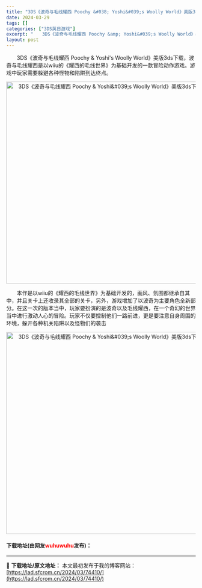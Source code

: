 ```yaml
---
title: "3DS《波奇与毛线耀西 Poochy &#038; Yoshi&#039;s Woolly World》美版3ds下载"
date: 2024-03-29
tags: []
categories: ["3DS英日游戏"]
excerpt: "　　3DS《波奇与毛线耀西 Poochy &amp; Yoshi&#039;s Woolly World》美版3ds下载，波奇与毛线耀西是以wiiu的《耀西的毛线世界》为基础开发的一款冒险动作游戏。游戏中玩家需要躲避各种怪物和陷阱到达终点。 　　本作是以wiiu的《耀西的毛线世界》为基础开发的，画风、&hellip;"
layout: post
---
```


 <p>　　3DS《波奇与毛线耀西 Poochy &amp; Yoshi&#39;s Woolly World》美版3ds下载，波奇与毛线耀西是以wiiu的《耀西的毛线世界》为基础开发的一款冒险动作游戏。游戏中玩家需要躲避各种怪物和陷阱到达终点。</p> <p align="center"><img align="" border="0" src="https://lad.sfcrom.cn/wp-content/uploads/2024/03/20240329_6606314258e09.png" width="536" alt="3DS《波奇与毛线耀西 Poochy &amp; Yoshi&amp;#039;s Woolly World》美版3ds下载" /></p> <p>　　本作是以wiiu的《耀西的毛线世界》为基础开发的，画风、氛围都继承自其中，并且关卡上还收录其全部的关卡，另外，游戏增加了以波奇为主要角色全新部分。在这一次的版本当中，玩家要扮演的是波奇以及毛线耀西，在一个奇幻的世界当中进行激动人心的冒险。玩家不仅要控制他们一路前进，更是要注意自身周围的环境，躲开各种机关陷阱以及怪物们的袭击</p> <p align="center"><img align="" border="0" src="https://lad.sfcrom.cn/wp-content/uploads/2024/03/20240329_660631434d5cc.png" width="536" alt="3DS《波奇与毛线耀西 Poochy &amp; Yoshi&amp;#039;s Woolly World》美版3ds下载" /></p> <p><h4>下载地址(由网友<font color="red">wuhuwuhu</font>发布)：</h4></p> 

---
📖 **下载地址/原文地址：** 本文最初发布于我的博客网站：[https://lad.sfcrom.cn/2024/03/74410/](https://lad.sfcrom.cn/2024/03/74410/)
